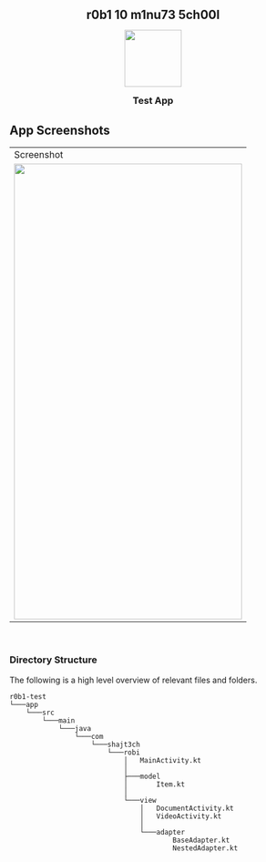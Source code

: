 <h2 style="margin-bottom: 0;" align="center">r0b1 10 m1nu73 5ch00l</h2>

<p align="center">
<img src="https://user-images.githubusercontent.com/15268903/95553890-1e1fae00-0a31-11eb-9a00-52a59a20723f.png" height="100" width="100">
<h3 style="margin-top: 0;" align="center">Test App</h3>
</p>
	
## App Screenshots
<table>
  <tr>
     <td>Screenshot</td>
  </tr>
  <tr>
    <td valign="top"><img src="https://user-images.githubusercontent.com/15268903/95651195-64950b80-0b0a-11eb-96b5-407815f8e54d.gif" height="800" width="400"></td>
  </tr>
 </table>
 <br>

### Directory Structure

The following is a high level overview of relevant files and folders.

```
r0b1-test
└───app
    └───src
        └───main
            └───java
                └───com
                    └───shajt3ch
                        └───robi
                            │   MainActivity.kt
                            │
                            ├───model
                            │       Item.kt
                            │
                            └───view
                                │   DocumentActivity.kt
                                │   VideoActivity.kt
                                │
                                └───adapter
                                        BaseAdapter.kt
                                        NestedAdapter.kt
```

